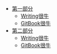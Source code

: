<!-- # 概述 -->

<!-- ### 第一部分 -->

* [第一部分](chapters/chapter-1/introduction)
    * [Writing很牛](chapters/chapter-1/index.md)
    * [GitBook很牛](chapters/chapter-1/index)
* [第二部分](chapters/chapter-2/introduction)
    * [Writing很牛](chapters/chapter-2/index.md)
    * [GitBook很牛](chapters/chapter-2/index)